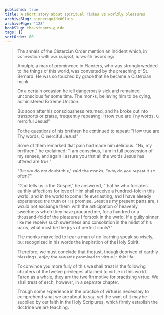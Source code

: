 ```yaml
---
published: true
title: A short story about spiritual riches vs worldly pleasures
archiveSlug: sinnersguide00luis
archivePage: '128'
bookSlug: the-sinners-guide
tags: []
sortOrder: 80
---
```


> The annals of the Cistercian Order mention an incident which, in connection with our subject, is worth recording:
> 
> Arnulph, a man of prominence in Flanders, who was strongly wedded to the things of this world, was converted by the preaching of St. Bernard. He was so touched by grace that he became a Cistercian monk.
> 
> On a certain occasion he fell dangerously sick and remained unconscious for some time. The monks, believing him to be dying, administered Extreme Unction.
> 
> But soon after his consciousness returned, and he broke out into transports of praise, frequently repeating: "How true are Thy words, O merciful Jesus!"
> 
> To the questions of his brethren he continued to repeat: "How true are Thy words, O merciful Jesus!"
> 
> Some of them remarked that pain had made him delirious. "No, my brethren," he exclaimed; "I am conscious, I am in full possession of my senses, and again I assure you that all the words Jesus has uttered are true."
> 
> "But we do not doubt this," said the monks; "why do you repeat it so often?"
> 
> "God tells us in the Gospel," he answered, "that he who forsakes earthly affections for love of Him shall receive a hundred-fold in this world, and in the world to come life everlasting, and I have already experienced the truth of His promise. Great as my present pains are, I would not exchange them, with the anticipation of heavenly sweetness which they have procured me, for a hundred or a thousand-fold of the pleasures I forsook in the world. If a guilty sinner like me receive such sweetness and consolation in the midst of his pains, what must be the joys of perfect souls?"
> 
> The monks marvelled to hear a man of no learning speak so wisely, but recognized in his words the inspiration of the Holy Spirit.
> 
> Therefore, we must conclude that the just, though deprived of earthly blessings, enjoy the rewards promised to virtue in this life.
> 
> To convince you more fully of this we shall treat in the following chapters of the twelve privileges attached to virtue in this world. Taken as a whole, they are the twelfth motive for practising virtue. We shall treat of each, however, in a separate chapter.
> 
> Though some experience in the practice of virtue is necessary to comprehend what we are about to say, yet the want of it may be supplied by our faith in the Holy Scriptures, which firmly establish the doctrine we are teaching.
